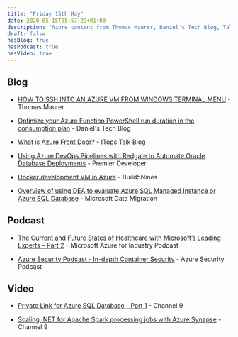 ```yaml
---
title: "Friday 15th May"
date: 2020-05-15T05:57:29+01:00
description: "Azure content from Thomas Maurer, Daniel's Tech Blog, Talk Blog, Premier Developer, Build5Nines and Microsoft Data Migration,  Microsoft Azure for Industry Podcast, Azure Security Podcast and Channel 9"
draft: false
hasBlog: true
hasPodcast: true
hasVideo: true
---
```


## Blog

* [HOW TO SSH INTO AN AZURE VM FROM WINDOWS TERMINAL MENU](https://www.thomasmaurer.ch/2020/05/how-to-ssh-into-an-azure-vm-from-windows-terminal-menu/) - Thomas Maurer

* [Optimize your Azure Function PowerShell run duration in the consumption plan](https://www.danielstechblog.io/optimize-your-azure-function-powershell-run-duration-in-the-consumption-plan/) - Daniel's Tech Blog

* [What is Azure Front Door?](https://techcommunity.microsoft.com/t5/itops-talk-blog/what-is-azure-front-door/ba-p/1311504) - ITops Talk Blog

* [Using Azure DevOps Pipelines with Redgate to Automate Oracle Database Deployments](https://devblogs.microsoft.com/premier-developer/using-azure-devops-pipelines-with-redgate-to-automate-oracle-database-deployments/) - Premier Developer

* [Docker development VM in Azure](https://build5nines.com/docker-development-vm-in-azure/) - Build5Nines

* [Overview of using DEA to evaluate Azure SQL Managed Instance or Azure SQL Database](https://techcommunity.microsoft.com/t5/microsoft-data-migration/overview-of-using-dea-to-evaluate-azure-sql-managed-instance-or/ba-p/1361751) - Microsoft Data Migration

## Podcast

* [The Current and Future States of Healthcare with Microsoft’s Leading Experts – Part 2](https://www.listennotes.com/podcasts/microsoft-azure/the-current-and-future-6vtEbr5GBHY/) - Microsoft Azure for Industry Podcast

* [Azure Security Podcast - In-depth Container Security](https://www.listennotes.com/podcasts/the-azure-security/azure-security-podcast-in-B437Jgd2Xu5/) - Azure Security Podcast

## Video

* [Private Link for Azure SQL Database - Part 1](https://channel9.msdn.com/Shows/Data-Exposed/Private-Link-for-Azure-SQL-Database-Part-1) - Channel 9

* [Scaling .NET for Apache Spark processing jobs with Azure Synapse](https://channel9.msdn.com/Shows/On-NET/Scaling-NET-for-Apache-Spark-processing-jobs-with-Azure-Synapse) - Channel 9